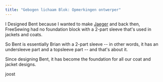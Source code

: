 ```yaml
---
title: "Gebogen lichaam Blok: Opmerkingen ontwerper"
---
```


I Designed Bent because I wanted to make [Jaeger](/designs/jaeger) and back then, FreeSewing had no foundation block with a 2-part sleeve that's used in jackets and coats.

So Bent is essentially Brian with a 2-part sleeve -- in other words, it has an undersleeve part and a topsleeve part -- and that's about it.

Since designing Bent, it has become the foundation for all our coat and jacket designs.

joost
